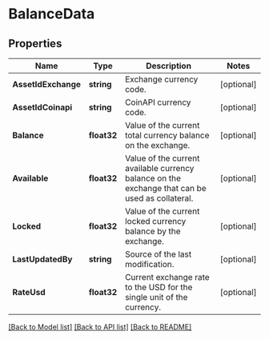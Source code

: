 # BalanceData

## Properties

Name | Type | Description | Notes
------------ | ------------- | ------------- | -------------
**AssetIdExchange** | **string** | Exchange currency code. | [optional] 
**AssetIdCoinapi** | **string** | CoinAPI currency code. | [optional] 
**Balance** | **float32** | Value of the current total currency balance on the exchange. | [optional] 
**Available** | **float32** | Value of the current available currency balance on the exchange that can be used as collateral. | [optional] 
**Locked** | **float32** | Value of the current locked currency balance by the exchange. | [optional] 
**LastUpdatedBy** | **string** | Source of the last modification.  | [optional] 
**RateUsd** | **float32** | Current exchange rate to the USD for the single unit of the currency.  | [optional] 

[[Back to Model list]](../README.md#documentation-for-models) [[Back to API list]](../README.md#documentation-for-api-endpoints) [[Back to README]](../README.md)


